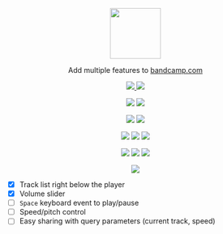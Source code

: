 <!--suppress HtmlDeprecatedAttribute, HtmlRequiredAltAttribute -->

<p align="center">
    <a href="https://addons.mozilla.org/en-US/firefox/addon/bandcamp/">
        <img
            width=100
            src="https://raw.githubusercontent.com/bamdadsabbagh/bandcamp-plus--extension/master/assets/icons/bandcamp-plus-icon.svg"
        >
    </a>
</p>

<p align="center">
    Add multiple features to <a href="https://www.bandcamp.com/">bandcamp.com</a>
</p>

<p align="center">
    <a href="https://github.com/bamdadsabbagh/bandcamp-plus--extension">
        <img src="https://img.shields.io/github/stars/bamdadsabbagh/bandcamp-plus--extension?label=git">
    </a>
    <img src="https://img.shields.io/github/license/bamdadsabbagh/bandcamp-plus--extension">
</p>

<p align="center">
    <img src="https://img.shields.io/github/languages/count/bamdadsabbagh/bandcamp-plus--extension">
    <img src="https://img.shields.io/github/languages/top/bamdadsabbagh/bandcamp-plus--extension">
</p>

<p align="center">
    <img src="https://img.shields.io/github/v/release/bamdadsabbagh/bandcamp-plus--extension">
    <img src="https://api.codeclimate.com/v1/badges/1d61904392bf2e6aa7b6/maintainability">
</p>

<p align="center">
    <img src="https://img.shields.io/david/bamdadsabbagh/bandcamp-plus--extension">
    <img src="https://img.shields.io/david/dev/bamdadsabbagh/bandcamp-plus--extension">
    <img src="https://img.shields.io/snyk/vulnerabilities/github/bamdadsabbagh/bandcamp-plus--extension">
</p>

<p align="center">
    <img src="https://img.shields.io/amo/v/bandcamp">
    <img src="https://img.shields.io/amo/stars/bandcamp">
    <img src="https://img.shields.io/amo/users/bandcamp">
</p>

<p align="center">
    <img src="https://img.shields.io/badge/ci-github--actions-yellowgreen">
</p>

- [x] Track list right below the player
- [x] Volume slider
- [ ] `Space` keyboard event to play/pause
- [ ] Speed/pitch control
- [ ] Easy sharing with query parameters (current track, speed)
